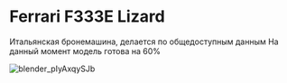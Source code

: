 # Ferrari F333E Lizard
Итальянская бронемашина, делается по общедоступным данным
На данный момент модель готова на 60%

![blender_pIyAxqySJb](https://user-images.githubusercontent.com/12028974/220741126-a37b324b-86e8-4637-a286-4d685be4e66a.png)
